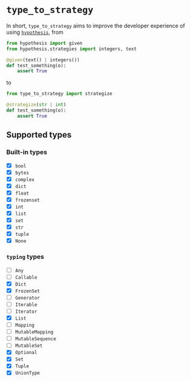 # `type_to_strategy`

In short, `type_to_strategy` aims to improve the developer experience of using [`hypothesis`](https://github.com/HypothesisWorks/hypothesis), from

```python
from hypothesis import given
from hypothesis.strategies import integers, text

@given(text() | integers())
def test_something(o):
    assert True
```

to

```python
from type_to_strategy import strategize

@strategize(str | int)
def test_something(o):
    assert True
```

## Supported types
### Built-in types
- [X] `bool`
- [X] `bytes`
- [X] `complex`
- [X] `dict`
- [X] `float`
- [X] `frozenset`
- [X] `int`
- [X] `list`
- [X] `set`
- [X] `str`
- [X] `tuple`
- [X] `None`

### `typing` types
- [ ] `Any`
- [ ] `Callable`
- [X] `Dict`
- [X] `FrozenSet`
- [ ] `Generator`
- [ ] `Iterable`
- [ ] `Iterator`
- [X] `List`
- [ ] `Mapping`
- [ ] `MutableMapping`
- [ ] `MutableSequence`
- [ ] `MutableSet`
- [X] `Optional`
- [X] `Set`
- [X] `Tuple`
- [X] `UnionType`
